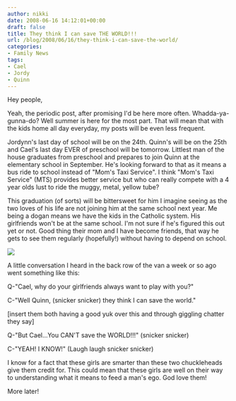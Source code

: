 ```yaml
---
author: nikki
date: 2008-06-16 14:12:01+00:00
draft: false
title: They think I can save THE WORLD!!!
url: /blog/2008/06/16/they-think-i-can-save-the-world/
categories:
- Family News
tags:
- Cael
- Jordy
- Quinn
---
```


Hey people,

Yeah, the periodic post, after promising I'd be here more often.  Whadda-ya-gunna-do?  Well summer is here for the most part.  That will mean that with the kids home all day everyday, my posts will be even less frequent.

Jordynn's last day of school will be on the 24th.  Quinn's will be on the 25th and Cael's last day EVER of preschool will be tomorrow.  Littlest man of the house graduates from preschool and prepares to join Quinn at the elementary school in September.  He's looking forward to that as it means a bus ride to school instead of "Mom's Taxi Service".  I think "Mom's Taxi Service" (MTS) provides better service but who can really compete with a 4 year olds lust to ride the muggy, metal, yellow tube?

This graduation (of sorts) will be bittersweet for him I imagine seeing as the two loves of his life are not joining him at the same school next year.  Me being a dogan means we have the kids in the Catholic system.  His girlfriends won't be at the same school.  I'm not sure if he's figured this out yet or not.  Good thing their mom and I have become friends, that way he gets to see them regularly (hopefully!) without having to depend on school.


[![](http://www.vallentyne.com/blog/wp-content/uploads/2008/06/compressed-cael-climbing-with-girlfriendsjpb-224x300.jpg)
](http://www.vallentyne.com/blog/wp-content/uploads/2008/06/compressed-cael-climbing-with-girlfriendsjpb.jpg)


A little conversation I heard in the back row of the van a week or so ago went something like this:

Q-"Cael, why do your girlfriends always want to play with you?"

C-"Well Quinn, (snicker snicker) they think I can save the world."

[insert them both having a good yuk over this and through giggling chatter they say]

Q-"But Cael...You CAN'T save the WORLD!!!"  (snicker snicker)

C-"YEAH!  I KNOW!"  (Laugh laugh snicker snicker)

I know for a fact that these girls are smarter than these two chuckleheads give them credit for.  This could mean that these girls are well on their way to understanding what it means to feed a man's ego.  God love them!

More later!

